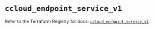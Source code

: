 # `ccloud_endpoint_service_v1`

Refer to the Terraform Registry for docs: [`ccloud_endpoint_service_v1`](https://registry.terraform.io/providers/sap-cloud-infrastructure/sci/2.2.1/docs/resources/ccloud_endpoint_service_v1).

